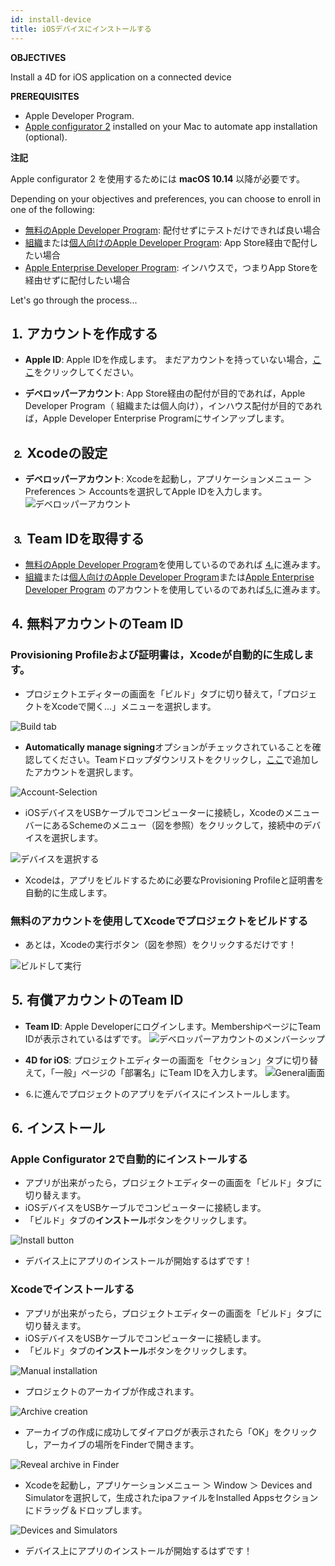 ```yaml
---
id: install-device
title: iOSデバイスにインストールする
---
```


<div class = "objectives"> 

**OBJECTIVES**

Install a 4D for iOS application on a connected device</div> <div class = "prerequisites"> 

**PREREQUISITES**

* Apple Developer Program.
* [Apple configurator 2](https://itunes.apple.com/us/app/apple-configurator-2/id1037126344) installed on your Mac to automate app installation (optional).</div> <div class = "tips"> 

**注記**

Apple configurator 2 を使用するためには **macOS 10.14** 以降が必要です。</div> 

Depending on your objectives and preferences, you can choose to enroll in one of the following:

* [無料のApple Developer Program](free-developer-account.html): 配付せずにテストだけできれば良い場合
* [組織](register-apple-developer-program-organization.html)または[個人向けのApple Developer Program](register-apple-developer-program-individual.html): App Store経由で配付したい場合
* [Apple Enterprise Developer Program](register-apple-developer-enterprise-program.html): インハウスで，つまりApp Storeを経由せずに配付したい場合

Let's go through the process...

## ⒈ アカウントを作成する

* **Apple ID**: Apple IDを作成します。 まだアカウントを持っていない場合，[ここ](https://appleid.apple.com/account#!&page=create)をクリックしてください。

* **デベロッパーアカウント**: App Store経由の配付が目的であれば，Apple Developer Program（ 組織または個人向け），インハウス配付が目的であれば，Apple Developer Enterprise Programにサインアップします。

## ⒉ Xcodeの設定

* **デベロッパーアカウント**: Xcodeを起動し，アプリケーションメニュー ＞ Preferences ＞ Accountsを選択してApple IDを入力します。 ![デベロッパーアカウント](assets/en/test-build/Developer-Account-4D-for-iOS.png) 

## ⒊ Team IDを取得する

* [無料のApple Developer Program](free-developer-account.html)を使用しているのであれば [⒋](#step-4-team-id-for-free-account)に進みます。
* [組織](register-apple-developer-program-organization.html)または[個人向けのApple Developer Program](register-apple-developer-program-individual.html)または[Apple Enterprise Developer Program](register-apple-developer-enterprise-program.html) のアカウントを使用しているのであれば[⒌](#step-5-team-id-for-paid-subscription-account)に進みます。

## ⒋ 無料アカウントのTeam ID

### Provisioning Profileおよび証明書は，Xcodeが自動的に生成します。

* プロジェクトエディターの画面を「ビルド」タブに切り替えて，「プロジェクトをXcodeで開く…」メニューを選択します。

![Build tab](assets/en/test-build/Open-your-project-Xcode-4D-for-iOS.png)

* **Automatically manage signing**オプションがチェックされていることを確認してください。Teamドロップダウンリストをクリックし，[ここ](free-developer-account.html)で追加したアカウントを選択します。

![Account-Selection](assets/en/test-build/account-Selection-Free-Account.png)

* iOSデバイスをUSBケーブルでコンピューターに接続し，XcodeのメニューバーにあるSchemeのメニュー（図を参照）をクリックして，接続中のデバイスを選択します。

![デバイスを選択する](assets/en/test-build/select-device-Free-Account.png)

* Xcodeは，アプリをビルドするために必要なProvisioning Profileと証明書を自動的に生成します。

### 無料のアカウントを使用してXcodeでプロジェクトをビルドする

* あとは，Xcodeの実行ボタン（図を参照）をクリックするだけです！

![ビルドして実行](assets/en/test-build/Build-Run-Free-Account.png)

## ⒌ 有償アカウントのTeam ID

* **Team ID**: Apple Developerにログインします。MembershipページにTeam IDが表示されているはずです。 ![デベロッパーアカウントのメンバーシップ](assets/en/test-build/Team-ID-4D-for-iOS.png)

* **4D for iOS**: プロジェクトエディターの画面を「セクション」タブに切り替えて，「一般」ページの「部署名」にTeam IDを入力します。 ![General画面](assets/en/test-build/Team-ID-General-Section-4D-for-iOS.png)

* ⒍に進んでプロジェクトのアプリをデバイスにインストールします。

## ⒍ インストール

### Apple Configurator 2で自動的にインストールする

* アプリが出来がったら，プロジェクトエディターの画面を「ビルド」タブに切り替えます。
* iOSデバイスをUSBケーブルでコンピューターに接続します。
* 「ビルド」タブの**インストール**ボタンをクリックします。

![Install button](assets/en/test-build/Install-button-build-tab-4D-for-iOS.png)

* デバイス上にアプリのインストールが開始するはずです！

### Xcodeでインストールする

* アプリが出来がったら，プロジェクトエディターの画面を「ビルド」タブに切り替えます。
* iOSデバイスをUSBケーブルでコンピューターに接続します。
* 「ビルド」タブの**インストール**ボタンをクリックします。

![Manual installation](assets/en/test-build/Manual-installation-4D-for-iOS.png)

* プロジェクトのアーカイブが作成されます。

![Archive creation](assets/en/test-build/Archive-creation.png)

* アーカイブの作成に成功してダイアログが表示されたら「OK」をクリックし，アーカイブの場所をFinderで開きます。

![Reveal archive in Finder](assets/en/test-build/Reveal-archive-in-Finder.png)

* Xcodeを起動し，アプリケーションメニュー ＞ Window ＞ Devices and Simulatorを選択して，生成されたipaファイルをInstalled Appsセクションにドラッグ＆ドロップします。

![Devices and Simulators](assets/en/test-build/Devices-and-Simulators-4D-for-iOS.png)

* デバイス上にアプリのインストールが開始するはずです！